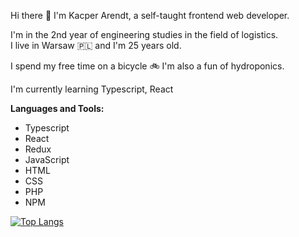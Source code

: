 Hi there :wave: I'm Kacper Arendt, a self-taught frontend web developer. </br>

I'm in the 2nd year of engineering studies in the field of logistics.</br> I live in Warsaw :poland: and I'm 25 years old.

I spend my free time on a bicycle :bike: I'm also a fun of hydroponics.

I'm currently learning Typescript, React

**Languages and Tools:**  
- Typescript 
- React
- Redux
- JavaScript 
- HTML
- CSS
- PHP
- NPM

 [![Top Langs](https://github-readme-stats.vercel.app/api/top-langs/?username=kacykvaa)](https://github.com/anuraghazra/github-readme-stats)
 
 

